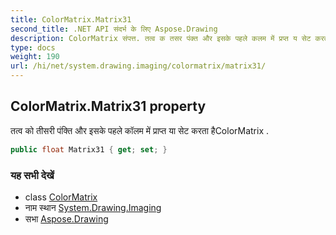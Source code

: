 ```yaml
---
title: ColorMatrix.Matrix31
second_title: .NET API संदर्भ के लिए Aspose.Drawing
description: ColorMatrix संपत्त. तत्व क तसर पंक्त और इसके पहले कलम में प्रप्त य सेट करत हैColorMatrix .
type: docs
weight: 190
url: /hi/net/system.drawing.imaging/colormatrix/matrix31/
---
```

## ColorMatrix.Matrix31 property

तत्व को तीसरी पंक्ति और इसके पहले कॉलम में प्राप्त या सेट करता हैColorMatrix .

```csharp
public float Matrix31 { get; set; }
```

### यह सभी देखें

* class [ColorMatrix](../)
* नाम स्थान [System.Drawing.Imaging](../../colormatrix/)
* सभा [Aspose.Drawing](../../../)


